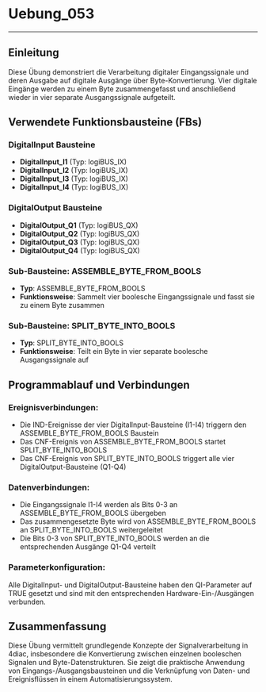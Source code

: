 # Uebung_053

* * * * * * * * * *

## Einleitung
Diese Übung demonstriert die Verarbeitung digitaler Eingangssignale und deren Ausgabe auf digitale Ausgänge über Byte-Konvertierung. Vier digitale Eingänge werden zu einem Byte zusammengefasst und anschließend wieder in vier separate Ausgangssignale aufgeteilt.

## Verwendete Funktionsbausteine (FBs)

### DigitalInput Bausteine
- **DigitalInput_I1** (Typ: logiBUS_IX)
- **DigitalInput_I2** (Typ: logiBUS_IX) 
- **DigitalInput_I3** (Typ: logiBUS_IX)
- **DigitalInput_I4** (Typ: logiBUS_IX)

### DigitalOutput Bausteine
- **DigitalOutput_Q1** (Typ: logiBUS_QX)
- **DigitalOutput_Q2** (Typ: logiBUS_QX)
- **DigitalOutput_Q3** (Typ: logiBUS_QX)
- **DigitalOutput_Q4** (Typ: logiBUS_QX)

### Sub-Bausteine: ASSEMBLE_BYTE_FROM_BOOLS
- **Typ**: ASSEMBLE_BYTE_FROM_BOOLS
- **Funktionsweise**: Sammelt vier boolesche Eingangssignale und fasst sie zu einem Byte zusammen

### Sub-Bausteine: SPLIT_BYTE_INTO_BOOLS
- **Typ**: SPLIT_BYTE_INTO_BOOLS
- **Funktionsweise**: Teilt ein Byte in vier separate boolesche Ausgangssignale auf

## Programmablauf und Verbindungen

### Ereignisverbindungen:
- Die IND-Ereignisse der vier DigitalInput-Bausteine (I1-I4) triggern den ASSEMBLE_BYTE_FROM_BOOLS Baustein
- Das CNF-Ereignis von ASSEMBLE_BYTE_FROM_BOOLS startet SPLIT_BYTE_INTO_BOOLS
- Das CNF-Ereignis von SPLIT_BYTE_INTO_BOOLS triggert alle vier DigitalOutput-Bausteine (Q1-Q4)

### Datenverbindungen:
- Die Eingangssignale I1-I4 werden als Bits 0-3 an ASSEMBLE_BYTE_FROM_BOOLS übergeben
- Das zusammengesetzte Byte wird von ASSEMBLE_BYTE_FROM_BOOLS an SPLIT_BYTE_INTO_BOOLS weitergeleitet
- Die Bits 0-3 von SPLIT_BYTE_INTO_BOOLS werden an die entsprechenden Ausgänge Q1-Q4 verteilt

### Parameterkonfiguration:
Alle DigitalInput- und DigitalOutput-Bausteine haben den QI-Parameter auf TRUE gesetzt und sind mit den entsprechenden Hardware-Ein-/Ausgängen verbunden.

## Zusammenfassung
Diese Übung vermittelt grundlegende Konzepte der Signalverarbeitung in 4diac, insbesondere die Konvertierung zwischen einzelnen booleschen Signalen und Byte-Datenstrukturen. Sie zeigt die praktische Anwendung von Eingangs-/Ausgangsbausteinen und die Verknüpfung von Daten- und Ereignisflüssen in einem Automatisierungssystem.